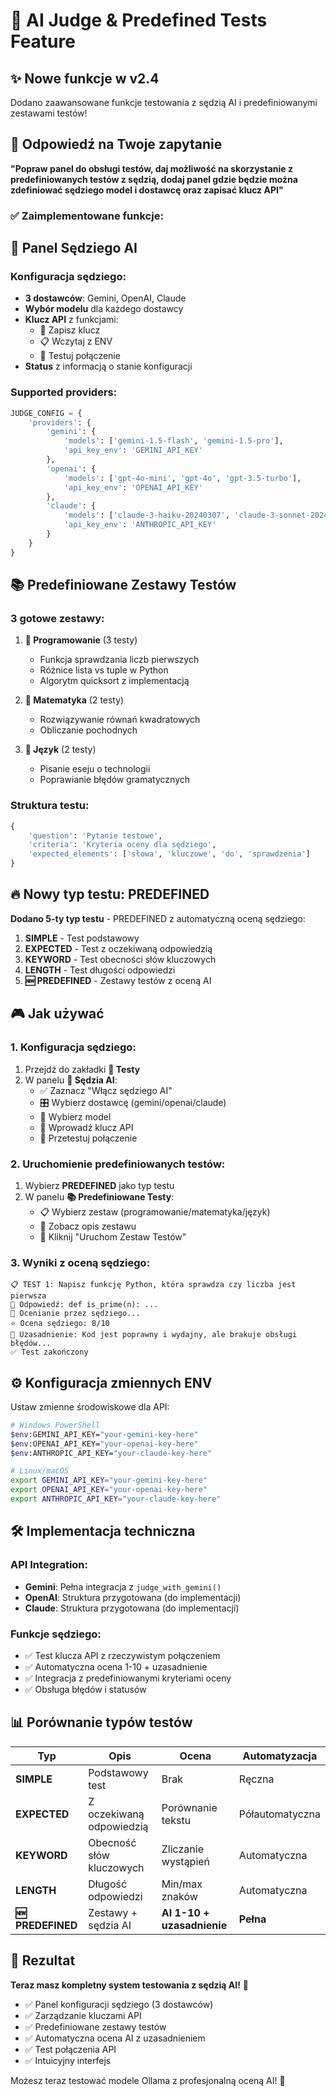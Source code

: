 # 🤖 AI Judge & Predefined Tests Feature

## ✨ Nowe funkcje w v2.4

Dodano zaawansowane funkcje testowania z sędzią AI i predefiniowanymi zestawami testów!

## 🎯 Odpowiedź na Twoje zapytanie

**"Popraw panel do obsługi testów, daj możliwość na skorzystanie z predefiniowanych testów z sędzią, dodaj panel gdzie będzie można zdefiniować sędziego model i dostawcę oraz zapisać klucz API"**

### ✅ Zaimplementowane funkcje:

## 🤖 Panel Sędziego AI

### Konfiguracja sędziego:
- **3 dostawców**: Gemini, OpenAI, Claude
- **Wybór modelu** dla każdego dostawcy
- **Klucz API** z funkcjami:
  - 💾 Zapisz klucz
  - 📋 Wczytaj z ENV  
  - 🧪 Testuj połączenie
- **Status** z informacją o stanie konfiguracji

### Supported providers:
```python
JUDGE_CONFIG = {
    'providers': {
        'gemini': {
            'models': ['gemini-1.5-flash', 'gemini-1.5-pro'],
            'api_key_env': 'GEMINI_API_KEY'
        },
        'openai': {
            'models': ['gpt-4o-mini', 'gpt-4o', 'gpt-3.5-turbo'],
            'api_key_env': 'OPENAI_API_KEY'
        },
        'claude': {
            'models': ['claude-3-haiku-20240307', 'claude-3-sonnet-20240229'],
            'api_key_env': 'ANTHROPIC_API_KEY'
        }
    }
}
```

## 📚 Predefiniowane Zestawy Testów

### 3 gotowe zestawy:

1. **🔧 Programowanie** (3 testy)
   - Funkcja sprawdzania liczb pierwszych
   - Różnice lista vs tuple w Python
   - Algorytm quicksort z implementacją

2. **📐 Matematyka** (2 testy)
   - Rozwiązywanie równań kwadratowych
   - Obliczanie pochodnych

3. **📝 Język** (2 testy)
   - Pisanie eseju o technologii
   - Poprawianie błędów gramatycznych

### Struktura testu:
```python
{
    'question': 'Pytanie testowe',
    'criteria': 'Kryteria oceny dla sędziego',
    'expected_elements': ['słowa', 'kluczowe', 'do', 'sprawdzenia']
}
```

## 🔥 Nowy typ testu: PREDEFINED

**Dodano 5-ty typ testu** - PREDEFINED z automatyczną oceną sędziego:

1. **SIMPLE** - Test podstawowy
2. **EXPECTED** - Test z oczekiwaną odpowiedzią  
3. **KEYWORD** - Test obecności słów kluczowych
4. **LENGTH** - Test długości odpowiedzi
5. **🆕 PREDEFINED** - Zestawy testów z oceną AI

## 🎮 Jak używać

### 1. Konfiguracja sędziego:
1. Przejdź do zakładki **🧪 Testy**
2. W panelu **🤖 Sędzia AI**:
   - ✅ Zaznacz "Włącz sędziego AI"
   - 🎛️ Wybierz dostawcę (gemini/openai/claude)
   - 🤖 Wybierz model
   - 🔑 Wprowadź klucz API
   - 🧪 Przetestuj połączenie

### 2. Uruchomienie predefiniowanych testów:
1. Wybierz **PREDEFINED** jako typ testu
2. W panelu **📚 Predefiniowane Testy**:
   - 📋 Wybierz zestaw (programowanie/matematyka/język)
   - 👀 Zobacz opis zestawu
   - 🚀 Kliknij "Uruchom Zestaw Testów"

### 3. Wyniki z oceną sędziego:
```
📋 TEST 1: Napisz funkcję Python, która sprawdza czy liczba jest pierwsza
📝 Odpowiedź: def is_prime(n): ...
🤖 Ocenianie przez sędziego...
⭐ Ocena sędziego: 8/10
💬 Uzasadnienie: Kod jest poprawny i wydajny, ale brakuje obsługi błędów...
✅ Test zakończony
```

## ⚙️ Konfiguracja zmiennych ENV

Ustaw zmienne środowiskowe dla API:

```bash
# Windows PowerShell
$env:GEMINI_API_KEY="your-gemini-key-here"
$env:OPENAI_API_KEY="your-openai-key-here"  
$env:ANTHROPIC_API_KEY="your-claude-key-here"

# Linux/macOS
export GEMINI_API_KEY="your-gemini-key-here"
export OPENAI_API_KEY="your-openai-key-here"
export ANTHROPIC_API_KEY="your-claude-key-here"
```

## 🛠️ Implementacja techniczna

### API Integration:
- **Gemini**: Pełna integracja z `judge_with_gemini()`
- **OpenAI**: Struktura przygotowana (do implementacji)
- **Claude**: Struktura przygotowana (do implementacji)

### Funkcje sędziego:
- ✅ Test klucza API z rzeczywistym połączeniem
- ✅ Automatyczna ocena 1-10 + uzasadnienie
- ✅ Integracja z predefiniowanymi kryteriami oceny
- ✅ Obsługa błędów i statusów

## 📊 Porównanie typów testów

| Typ | Opis | Ocena | Automatyzacja |
|-----|------|--------|---------------|
| **SIMPLE** | Podstawowy test | Brak | Ręczna |
| **EXPECTED** | Z oczekiwaną odpowiedzią | Porównanie tekstu | Półautomatyczna |
| **KEYWORD** | Obecność słów kluczowych | Zliczanie wystąpień | Automatyczna |
| **LENGTH** | Długość odpowiedzi | Min/max znaków | Automatyczna |
| **🆕 PREDEFINED** | Zestawy + sędzia AI | **AI 1-10 + uzasadnienie** | **Pełna** |

## 🎯 Rezultat

**Teraz masz kompletny system testowania z sędzią AI!** 🎉

- ✅ Panel konfiguracji sędziego (3 dostawców)
- ✅ Zarządzanie kluczami API  
- ✅ Predefiniowane zestawy testów
- ✅ Automatyczna ocena AI z uzasadnieniem
- ✅ Test połączenia API
- ✅ Intuicyjny interfejs

Możesz teraz testować modele Ollama z profesjonalną oceną AI! 🚀

